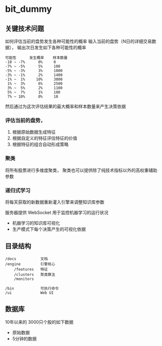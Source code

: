 # bit_dummy

## 关键技术问题
如何评估当前的盘势发生各种可能性的概率
输入当前的盘势（N日的详细交易数据），
输出次日发生如下各种可能性的概率
```
可能性      发生概率    样本数量
-10 ~ -7%      0%     0
-7% ~ -5%      5%     100
-5% ~ -3%      3%     1000
-3% ~ -1%      2%     1400
-1% ~  1%     10%     3000
 1% ~  3%      6%     2500
 3% ~  5%      2%     1100
 5% ~  7%      1%     100
 7% ~ 10%      0%     10
```
然后通过为这次评估结果的最大概率和样本数量来产生决策依据


### 评估当前的盘势，
1. 根据原始数据生成特征
2. 根据自定义的特征评估特征的价值
3. 根据特征的组合自动形成策略

### 聚类
将所有股票进行多维度聚类，
聚类也可以提供除了纯技术指标以外的高权重辅助参数

### 递归式学习
将每天获取的新数据重新灌入引擎来调整知识库参数

服务器提供 WebSocket 用于监控机器学习的运行状况
* 机器学习的知识库可视化
* 生产模式下每个决策产生的可视化依据


## 目录结构
```
/docs           文档
/engine         引擎核心
    /features   特征
    /clusters   聚类算法
    /monitors

/bin            可执行命令
/ui             Web UI
```

## 数据库
10年以来的 3000只个股的如下数据
* 原始数据
* 5分钟的数据
